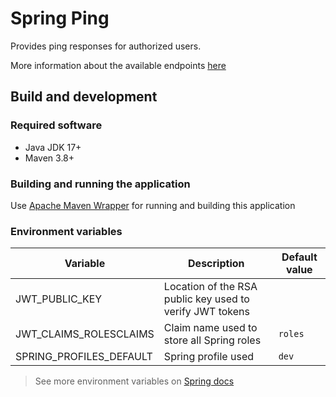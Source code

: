 # Spring Ping

Provides ping responses for authorized users. 

More information about the available endpoints [here](openapi.yml)

## Build and development

### Required software

- Java JDK 17+
- Maven 3.8+

### Building and running the application

Use [Apache Maven Wrapper](https://maven.apache.org/wrapper/) for running and
building this application

### Environment variables

| Variable                | Description                                                 | Default value |
|-------------------------|-------------------------------------------------------------|---------------|
| JWT_PUBLIC_KEY          | Location of the RSA public key used to verify JWT tokens    ||
| JWT_CLAIMS_ROLESCLAIMS  | Claim name used to store all Spring roles                   | `roles`       |
| SPRING_PROFILES_DEFAULT | Spring profile used                                         | `dev`         |

> See more environment variables
> on [Spring docs](https://docs.spring.io/spring-boot/docs/current/reference/html/application-properties.html)
